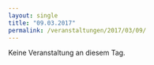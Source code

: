 ```yaml
---
layout: single
title: "09.03.2017"
permalink: /veranstaltungen/2017/03/09/
---
```


Keine Veranstaltung an diesem Tag.
